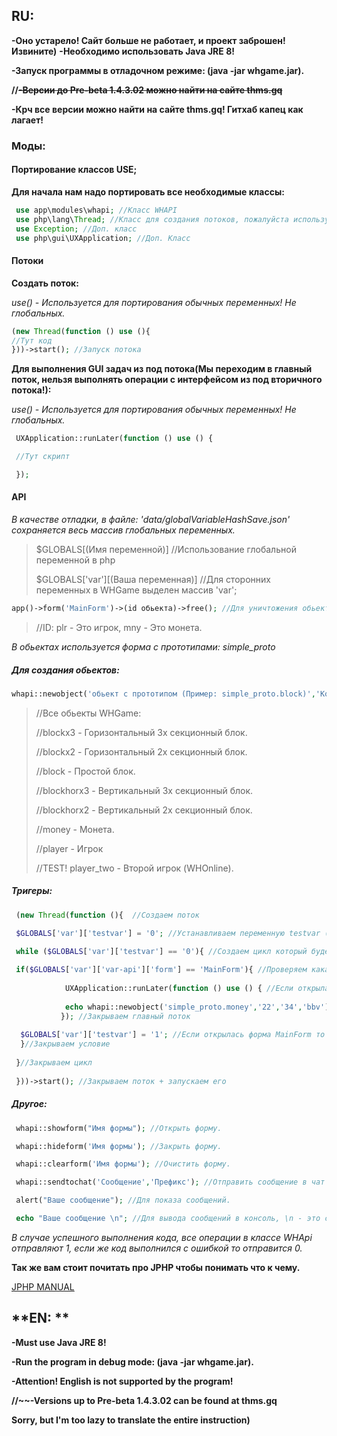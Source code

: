 ## **RU:**

**-Оно устарело! Сайт больше не работает, и проект заброшен! Извините)**
**-Необходимо использовать Java JRE 8!**

**-Запуск программы в отладочном режиме: (java -jar whgame.jar).**

**//~~-Версии до Pre-beta 1.4.3.02 можно найти на сайте thms.gq~~**

**-Крч все версии можно найти на сайте thms.gq! Гитхаб капец как лагает!**

### Моды:

#### **Портирование классов USE;**
**Для начала нам надо портировать все необходимые классы:**
```php
 use app\modules\whapi; //Класс WHAPI
 use php\lang\Thread; //Класс для создания потоков, пожалуйста используйте потоки.
 use Exception; //Доп. класс
 use php\gui\UXApplication; //Доп. Класс
```
#### **Потоки**

**Создать поток:**

*use() - Используется для портирования обычных переменных! Не глобальных.*
```php
(new Thread(function () use (){   
//Тут код
}))->start(); //Запуск потока
```
**Для выполнения GUI задач из под потока(Мы переходим в главный поток, нельзя выполнять операции с интерфейсом из под вторичного потока!):**

*use() - Используется для портирования обычных переменных! Не глобальных.*
```php
 UXApplication::runLater(function () use () {

 //Тут скрипт

 });
```
#### **API**

*В качестве отладки, в файле: 'data/globalVariableHashSave.json' сохраняется весь массив глобальных переменных.*

>$GLOBALS[(Имя переменной)] //Использование глобальной переменной в php
>
>$GLOBALS['var'][(Ваша переменная)] //Для сторонних переменных в WHGame выделен массив 'var';
```php
app()->form('MainForm')->(id обьекта)->free(); //Для уничтожения обьекта, MainForm - это главная игровая форма на которой находятся все игровые обьекты.
```
> //ID: plr - Это игрок, mny - Это монета.

*В обьектах используется форма с прототипами: simple_proto*

##### Для создания обьектов:
```php
whapi::newobject('обьект с прототипом (Пример: simple_proto.block)','Координаты X','Координаты Y','Любой ID обьекта на форме'); //Используется класс WHApi
```
>
> //Все обьекты WHGame:
> 
> //blockx3 - Горизонтальный 3х секционный блок.
>
> //blockx2 - Горизонтальный 2х секционный блок.
>
> //block - Простой блок.
> 
> //blockhorx3 - Вертикальный 3х секционный блок.
>
> //blockhorx2 - Вертикальный 2х секционный блок.
>
> //money - Монета.
>
> //player - Игрок
> 
>//TEST! player_two - Второй игрок (WHOnline).

##### Тригеры:
```php
 (new Thread(function (){  //Создаем поток

 $GLOBALS['var']['testvar'] = '0'; //Устанавливаем переменную testvar (Имя может быть любое) в секции "var" - которая специально отделена под доп переменные

 while ($GLOBALS['var']['testvar'] == '0'){ //Создаем цикл который будет работать пока переменная $GLOBALS['var']['testvar'] будет равна нулю
 
 if($GLOBALS['var']['var-api']['form'] == 'MainForm'){ //Проверяем какая форма открыта
 
            UXApplication::runLater(function () use () { //Если открылась форма MainForm то переходим в главный поток
            
            echo whapi::newobject('simple_proto.money','22','34','bbv'); //Создаем обьект "монета" и результат отправляем в консоль
           }); //Закрываем главный поток
          
  $GLOBALS['var']['testvar'] = '1'; //Если открылась форма MainForm то устанавливаем переменную  $GLOBALS['var']['testvar'] = 1   
  }//Закрываем условие
  
 }//Закрываем цикл
 
 }))->start(); //Закрываем поток + запускаем его
```


##### Другое:
```php
 whapi::showform("Имя формы"); //Открыть форму.

 whapi::hideform('Имя формы'); //Закрыть форму.

 whapi::clearform('Имя формы'); //Очистить форму.

 whapi::sendtochat('Сообщение','Префикс'); //Отправить сообщение в чат

 alert("Ваше сообщение"); //Для показа сообщений.

 echo "Ваше сообщение \n"; //Для вывода сообщений в консоль, \n - это символ переноса строки.
```
*В случае успешного выполнения кода, все операции в классе WHApi отправляют 1, если же код выполнился с ошибкой то отправится 0.*

**Так же вам стоит почитать про JPHP чтобы понимать что к чему.**

[JPHP MANUAL](https://github.com/jphp-group/jphp/tree/master/jphp-runtime/api-docs) 

## **EN: **

**-Must use Java JRE 8!**

**-Run the program in debug mode: (java -jar whgame.jar).**

**-Attention! English is not supported by the program!**

**//~~-Versions up to Pre-beta 1.4.3.02 can be found at thms.gq**

**Sorry, but I'm too lazy to translate the entire instruction)**
